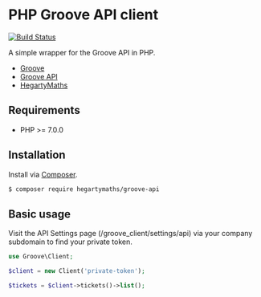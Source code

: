 PHP Groove API client
=====================

[![Build Status](https://img.shields.io/travis/HegartyMaths/php-groove-api.svg?branch=master&style=flat-square)](https://travis-ci.org/HegartyMaths/groove-api) 

A simple wrapper for the Groove API in PHP.

* [Groove](https://www.groovehq.com)
* [Groove API](https://www.groovehq.com/docs)
* [HegartyMaths](https://hegartymaths.com)

## Requirements

 - PHP >= 7.0.0

## Installation

Install via [Composer](http://getcomposer.org).

```bash
$ composer require hegartymaths/groove-api
```

## Basic usage

Visit the API Settings page (/groove_client/settings/api) via your company subdomain to find your private token.

```php
use Groove\Client;

$client = new Client('private-token');

$tickets = $client->tickets()->list();
```
